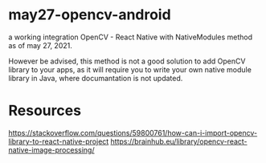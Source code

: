 # may27-opencv-android
a working integration OpenCV - React Native with NativeModules method as of may 27, 2021. 

However be advised, this method is not a good solution to add OpenCV library to your apps, as it will require you to write your own native module library in Java, where documantation is not updated.


# Resources

https://stackoverflow.com/questions/59800761/how-can-i-import-opencv-library-to-react-native-project
https://brainhub.eu/library/opencv-react-native-image-processing/
